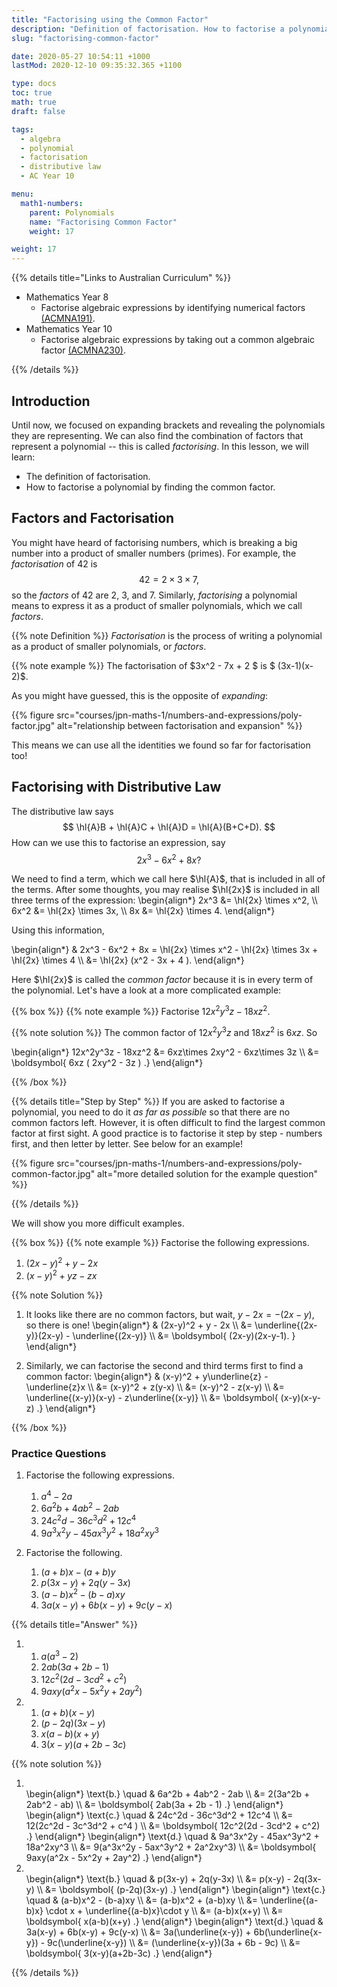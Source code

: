```yaml
---
title: "Factorising using the Common Factor"
description: "Definition of factorisation. How to factorise a polynomial by taking out a common factor."
slug: "factorising-common-factor"

date: 2020-05-27 10:54:11 +1000
lastMod: 2020-12-10 09:35:32.365 +1100

type: docs
toc: true
math: true
draft: false

tags:
  - algebra
  - polynomial
  - factorisation
  - distributive law
  - AC Year 10

menu:
  math1-numbers:
    parent: Polynomials
    name: "Factorising Common Factor"
    weight: 17

weight: 17
---
```


{{% details title="Links to Australian Curriculum" %}}

- Mathematics Year 8
  - Factorise algebraic expressions by identifying numerical factors [(ACMNA191)](https://www.australiancurriculum.edu.au/f-10-curriculum/mathematics/?strand=Number+and+Algebra&strand=Measurement+and+Geometry&strand=Statistics+and+Probability&capability=ignore&priority=ignore&year=11759&elaborations=true&cd=ACMNA191&searchTerm=ACMNA191#dimension-content).
- Mathematics Year 10
  - Factorise algebraic expressions by taking out a common algebraic factor [(ACMNA230)](https://www.australiancurriculum.edu.au/f-10-curriculum/mathematics/?strand=Number+and+Algebra&year=11761&elaborations=true&cd=ACMNA230).

{{% /details %}}

## Introduction

Until now, we focused on expanding brackets and revealing the polynomials they are representing. We can also find the combination of factors that represent a polynomial -- this is called _factorising_. In this lesson, we will learn:

- The definition of factorisation.
- How to factorise a polynomial by finding the common factor.

## Factors and Factorisation

You might have heard of factorising numbers, which is breaking a big number into a product of smaller numbers (primes). For example, the _factorisation_ of $42$ is $$ 42 = 2\times 3 \times 7, $$ so the _factors_ of $42$ are $2$, $3$, and $7$. Similarly, _factorising_ a polynomial means to express it as a product of smaller polynomials, which we call _factors_.

{{% note Definition %}}
_Factorisation_ is the process of writing a polynomial as a product of smaller polynomials, or _factors_.

{{% note example %}}
The factorisation of $3x^2 - 7x + 2 $ is $ (3x-1)(x-2)$.

As you might have guessed, this is the opposite of _expanding_:

{{% figure src="courses/jpn-maths-1/numbers-and-expressions/poly-factor.jpg" alt="relationship between factorisation and expansion" %}}

This means we can use all the identities we found so far for factorisation too!

## Factorising with Distributive Law

The distributive law says $$ \hl{A}B + \hl{A}C + \hl{A}D = \hl{A}(B+C+D). $$ How can we use this to factorise an expression, say $$ 2x^3 - 6x^2 + 8x? $$

We need to find a term, which we call here $\hl{A}$, that is included in all of the terms. After some thoughts, you may realise $\hl{2x}$ is included in all three terms of the expression:
\begin{align*}
2x^3 &= \hl{2x} \times x^2, \\\\
6x^2 &= \hl{2x} \times 3x, \\\\
8x &= \hl{2x} \times 4.
\end{align*}

Using this information,

\begin{align*}
& 2x^3 - 6x^2 + 8x = \hl{2x} \times x^2 - \hl{2x} \times 3x + \hl{2x} \times 4 \\\\
&= \hl{2x} (x^2 - 3x + 4 ).
\end{align*}

Here $\hl{2x}$ is called the _common factor_ because it is in every term of the polynomial. Let's have a look at a more complicated example:

{{% box %}}
{{% note example %}}
Factorise $12x^2y^3z - 18xz^2$.

{{% note solution %}}
The common factor of $12x^2y^3z$ and $18xz^2$ is $6xz$. So

\begin{align*}
12x^2y^3z - 18xz^2 &= 6xz\times 2xy^2 - 6xz\times 3z \\\\
&= \boldsymbol{ 6xz ( 2xy^2 - 3z ) .}
\end{align*}

{{% /box %}}

{{% details title="Step by Step" %}}
If you are asked to factorise a polynomial, you need to do it _as far as possible_ so that there are no common factors left. However, it is often difficult to find the largest common factor at first sight. A good practice is to factorise it step by step - numbers first, and then letter by letter. See below for an example!

{{% figure src="courses/jpn-maths-1/numbers-and-expressions/poly-common-factor.jpg" alt="more detailed solution for the example question" %}}

{{% /details %}}

We will show you more difficult examples.

{{% box %}}
{{% note example %}}
Factorise the following expressions.

1. $(2x-y)^2 + y - 2x$
2. $(x-y)^2 + yz - zx$

{{% note Solution %}}

1. It looks like there are no common factors, but wait, $y-2x = -(2x-y)$, so there is one!
   \begin{align*}
   & (2x-y)^2 + y - 2x \\\\
   &= \underline{(2x-y)}(2x-y) - \underline{(2x-y)} \\\\
   &= \boldsymbol{ (2x-y)(2x-y-1). }
   \end{align*}

2. Similarly, we can factorise the second and third terms first to find a common factor:
   \begin{align*}
   & (x-y)^2 + y\underline{z} - \underline{z}x \\\\
   &= (x-y)^2 + z(y-x) \\\\
   &= (x-y)^2 - z(x-y) \\\\
   &= \underline{(x-y)}(x-y) - z\underline{(x-y)} \\\\
   &= \boldsymbol{ (x-y)(x-y-z) .}
   \end{align*}

{{% /box %}}

### Practice Questions

1. Factorise the following expressions.
    1. $a^4 - 2a$
    2. $6a^2b + 4ab^2 - 2ab$
    3. $24c^2d - 36c^3d^2 + 12c^4$
    4. $9a^3x^2y - 45ax^3y^2 + 18a^2xy^3$

2. Factorise the following.
    1. $(a+b)x - (a+b)y$
    2. $p(3x-y) + 2q(y-3x)$
    3. $(a-b)x^2 - (b-a)xy$
    4. $3a(x-y) + 6b(x-y) + 9c(y-x)$

{{% details title="Answer" %}}

1.  
    1. $a (a^3 - 2)$
    2. $2ab(3a + 2b - 1)$
    3. $12c^2(2d - 3cd^2 + c^2)$
    4. $9axy(a^2x - 5x^2y + 2ay^2)$
2.  
    1. $(a+b)(x-y)$
    2. $(p-2q)(3x-y)$
    3. $x(a-b)(x+y)$
    4. $3(x-y)(a+2b-3c)$

{{% note solution %}}

1.  <br>
    \begin{align*}
    \text{b.} \quad & 6a^2b + 4ab^2 - 2ab \\
    &= 2(3a^2b + 2ab^2 - ab) \\
    &= \boldsymbol{ 2ab(3a + 2b - 1) .}
    \end{align*}
    \begin{align*}
    \text{c.} \quad & 24c^2d - 36c^3d^2 + 12c^4 \\
    &= 12(2c^2d - 3c^3d^2 + c^4 ) \\
    &= \boldsymbol{ 12c^2(2d - 3cd^2 + c^2) .}
    \end{align*}
    \begin{align*}
    \text{d.} \quad & 9a^3x^2y - 45ax^3y^2 + 18a^2xy^3 \\
    &= 9(a^3x^2y - 5ax^3y^2 + 2a^2xy^3) \\
    &= \boldsymbol{ 9axy(a^2x - 5x^2y + 2ay^2) .}
    \end{align*}
2.  <br>
    \begin{align*}
    \text{b.} \quad & p(3x-y) + 2q(y-3x) \\
    &= p(x-y) - 2q(3x-y) \\
    &= \boldsymbol{ (p-2q)(3x-y) .}
    \end{align*}
    \begin{align*}
    \text{c.} \quad & (a-b)x^2 - (b-a)xy \\
    &= (a-b)x^2 + (a-b)xy \\
    &= \underline{(a-b)x} \cdot x + \underline{(a-b)x}\cdot y \\
    &= (a-b)x(x+y) \\
    &= \boldsymbol{ x(a-b)(x+y) .}
    \end{align*}
    \begin{align*}
    \text{d.} \quad & 3a(x-y) + 6b(x-y) + 9c(y-x) \\
    &= 3a(\underline{x-y}) + 6b(\underline{x-y}) - 9c(\underline{x-y}) \\
    &= (\underline{x-y})(3a + 6b - 9c) \\
    &= \boldsymbol{ 3(x-y)(a+2b-3c) .}
    \end{align*}

{{% /details %}}
